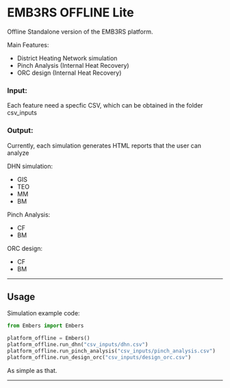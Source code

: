 # EMB3RS OFFLINE Lite 

Offline Standalone version of the EMB3RS platform. 

Main Features:
  - District Heating Network simulation 
  - Pinch Analysis (Internal Heat Recovery)
  - ORC design (Internal Heat Recovery)

### Input: 

Each feature need a specfic CSV, which can be obtained in the folder csv_inputs

### Output:

Currently, each simulation generates HTML reports that the user can analyze

DHN simulation:
  - GIS
  - TEO
  - MM
  - BM
  
Pinch Analysis:
  - CF
  - BM

ORC design:
  - CF
  - BM


---

## Usage

Simulation example code:

```python
from Embers import Embers

platform_offline = Embers()
platform_offline.run_dhn("csv_inputs/dhn.csv")
platform_offline.run_pinch_analysis("csv_inputs/pinch_analysis.csv")
platform_offline.run_design_orc("csv_inputs/design_orc.csv")

```
As simple as that.


---
